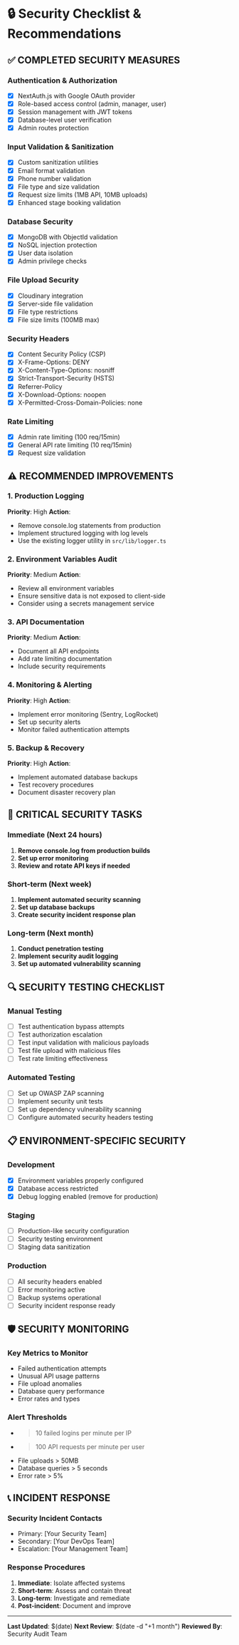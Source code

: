 # 🔒 Security Checklist & Recommendations

## ✅ **COMPLETED SECURITY MEASURES**

### Authentication & Authorization
- [x] NextAuth.js with Google OAuth provider
- [x] Role-based access control (admin, manager, user)
- [x] Session management with JWT tokens
- [x] Database-level user verification
- [x] Admin routes protection

### Input Validation & Sanitization
- [x] Custom sanitization utilities
- [x] Email format validation
- [x] Phone number validation
- [x] File type and size validation
- [x] Request size limits (1MB API, 10MB uploads)
- [x] Enhanced stage booking validation

### Database Security
- [x] MongoDB with ObjectId validation
- [x] NoSQL injection protection
- [x] User data isolation
- [x] Admin privilege checks

### File Upload Security
- [x] Cloudinary integration
- [x] Server-side file validation
- [x] File type restrictions
- [x] File size limits (100MB max)

### Security Headers
- [x] Content Security Policy (CSP)
- [x] X-Frame-Options: DENY
- [x] X-Content-Type-Options: nosniff
- [x] Strict-Transport-Security (HSTS)
- [x] Referrer-Policy
- [x] X-Download-Options: noopen
- [x] X-Permitted-Cross-Domain-Policies: none

### Rate Limiting
- [x] Admin rate limiting (100 req/15min)
- [x] General API rate limiting (10 req/15min)
- [x] Request size validation

## ⚠️ **RECOMMENDED IMPROVEMENTS**

### 1. Production Logging
**Priority**: High
**Action**: 
- Remove console.log statements from production
- Implement structured logging with log levels
- Use the existing logger utility in `src/lib/logger.ts`

### 2. Environment Variables Audit
**Priority**: Medium
**Action**:
- Review all environment variables
- Ensure sensitive data is not exposed to client-side
- Consider using a secrets management service

### 3. API Documentation
**Priority**: Medium
**Action**:
- Document all API endpoints
- Add rate limiting documentation
- Include security requirements

### 4. Monitoring & Alerting
**Priority**: High
**Action**:
- Implement error monitoring (Sentry, LogRocket)
- Set up security alerts
- Monitor failed authentication attempts

### 5. Backup & Recovery
**Priority**: High
**Action**:
- Implement automated database backups
- Test recovery procedures
- Document disaster recovery plan

## 🚨 **CRITICAL SECURITY TASKS**

### Immediate (Next 24 hours)
1. **Remove console.log from production builds**
2. **Set up error monitoring**
3. **Review and rotate API keys if needed**

### Short-term (Next week)
1. **Implement automated security scanning**
2. **Set up database backups**
3. **Create security incident response plan**

### Long-term (Next month)
1. **Conduct penetration testing**
2. **Implement security audit logging**
3. **Set up automated vulnerability scanning**

## 🔍 **SECURITY TESTING CHECKLIST**

### Manual Testing
- [ ] Test authentication bypass attempts
- [ ] Test authorization escalation
- [ ] Test input validation with malicious payloads
- [ ] Test file upload with malicious files
- [ ] Test rate limiting effectiveness

### Automated Testing
- [ ] Set up OWASP ZAP scanning
- [ ] Implement security unit tests
- [ ] Set up dependency vulnerability scanning
- [ ] Configure automated security headers testing

## 📋 **ENVIRONMENT-SPECIFIC SECURITY**

### Development
- [x] Environment variables properly configured
- [x] Database access restricted
- [x] Debug logging enabled (remove for production)

### Staging
- [ ] Production-like security configuration
- [ ] Security testing environment
- [ ] Staging data sanitization

### Production
- [ ] All security headers enabled
- [ ] Error monitoring active
- [ ] Backup systems operational
- [ ] Security incident response ready

## 🛡️ **SECURITY MONITORING**

### Key Metrics to Monitor
- Failed authentication attempts
- Unusual API usage patterns
- File upload anomalies
- Database query performance
- Error rates and types

### Alert Thresholds
- > 10 failed logins per minute per IP
- > 100 API requests per minute per user
- File uploads > 50MB
- Database queries > 5 seconds
- Error rate > 5%

## 📞 **INCIDENT RESPONSE**

### Security Incident Contacts
- Primary: [Your Security Team]
- Secondary: [Your DevOps Team]
- Escalation: [Your Management Team]

### Response Procedures
1. **Immediate**: Isolate affected systems
2. **Short-term**: Assess and contain threat
3. **Long-term**: Investigate and remediate
4. **Post-incident**: Document and improve

---

**Last Updated**: $(date)
**Next Review**: $(date -d "+1 month")
**Reviewed By**: Security Audit Team
